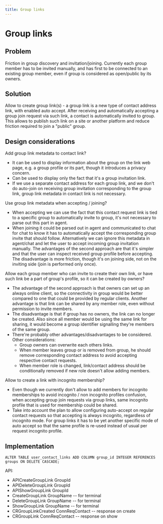 ```yaml
---
title: Group links
---
```

# Group links

## Problem

Friction in group discovery and invitation/joining. Currently each group member has to be invited manually, and has first to be connected to an existing group member, even if group is considered as open/public by its owners.

## Solution

Allow to create group link(s) - a group link is a new type of contact address link, with enabled auto accept. After receiving and automatically accepting a group join request via such link, a contact is automatically invited to group. This allows to publish such link on a site or another platform and reduce friction required to join a "public" group.

## Design considerations

Add group link metadata to contact link?

- It can be used to display information about the group on the link web page, e.g. a group profile or its part, though it introduces a privacy concern.
- Can be used to display only the fact that it's a group invitation link.
- If we use a separate contact address for each group link, and we don't do auto-join on receiving group invitation corresponding to the group link, group link metadata in contact link is not necessary.

Use group link metadata when accepting / joining?

- When accepting we can use the fact that this contact request link is tied to a specific group to automatically invite to group, it's not necessary to parse out this part in agent.
- When joining it could be parsed out in agent and communicated to chat for chat to know it has to automatically accept the corresponding group invite that should follow. Alternatively we can ignore this metadata in agent/chat and let the user to accept incoming group invitation manually. The advantages of the second approach are that it's simpler and that the user can inspect received group profile before accepting. The disadvantage is more friction, though it's on joining side, not on the inviting side (join is performed only once).

Allow each group member who can invite to create their own link, or have such link be a part of group's profile, so it can be created by owners?

- The advantage of the second approach is that owners can set up an always online client, so the connectivity in group would be better compared to one that could be provided by regular clients. Another advantage is that link can be shared by any member role, even without permission to invite members.
- The disadvantage is that if group has no owners, the link can no longer be created. Also since all member would be using the same link for sharing, it would become a group identifier signalling they're members of the same group.
- There're probably other advantages/disadvantages to be considered. Other considerations:
  - Group owners can overwrite each others links.
  - When member leaves group or is removed from group, he should remove corresponding contact address to avoid accepting respective contact requests.
  - When member role is changed, link/contact address should be conditionally removed if new role doesn't allow adding members.

Allow to create a link with incognito membership?

- Even though we currently don't allow to add members for incognito memberships to avoid incognito / non incognito profiles confusion, when accepting group join requests via group links, same incognito profile that is used for membership could be shared.
- Take into account the plan to allow configuring auto-accept on regular contact requests so that accepting is always incognito, regardless of incognito mode. For group links it has to be yet another specific mode of auto accept so that the same profile is re-used instead of usual per request incognito profile.

## Implementation

```
ALTER TABLE user_contact_links ADD COLUMN group_id INTEGER REFERENCES groups ON DELETE CASCADE;
```

API:

- APICreateGroupLink GroupId
- APIDeleteGroupLink GroupId
- APIShowGroupLink GroupId
- CreateGroupLink GroupName  -- for terminal
- DeleteGroupLink GroupName  -- for terminal
- ShowGroupLink GroupName  -- for terminal
- CRGroupLinkCreated ConnReqContact  -- response on create
- CRGroupLink ConnReqContact  -- response on show
